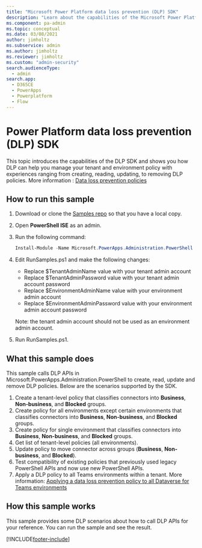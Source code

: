 ```yaml
---
title: "Microsoft Power Platform data loss prevention (DLP) SDK"
description: "Learn about the capabilities of the Microsoft Power Platform data loss prevention (DLP) software development kit (SDK) and run a sample in PowerShell."
ms.component: pa-admin
ms.topic: conceptual
ms.date: 03/08/2021
author: jimholtz
ms.subservice: admin
ms.author: jimholtz
ms.reviewer: jimholtz
ms.custom: "admin-security"
search.audienceType: 
  - admin
search.app:
  - D365CE
  - PowerApps
  - Powerplatform
  - Flow
---
```

# Power Platform data loss prevention (DLP) SDK 

This topic introduces the capabilities of the DLP SDK and shows you how DLP can help you manage your tenant and environment policy with experiences ranging from creating, reading, updating, to removing DLP policies. More information : [Data loss prevention policies](wp-data-loss-prevention.md)

## How to run this sample

1. Download or clone the [Samples repo](https://github.com/microsoft/PowerApps-Samples/tree/master/powershell/admin-center) so that you have a local copy.

2. Open **PowerShell ISE** as an admin.

3. Run the following command:

    ```powershell
    Install-Module -Name Microsoft.PowerApps.Administration.PowerShell -Force
    ```

4. Edit RunSamples.ps1 and make the following changes:
   - Replace $TenantAdminName value with your tenant admin account
   - Replace $TenantAdminPassword value with your tenant admin account password
   - Replace $EnvironmentAdminName value with your environment admin account
   - Replace $EnvironmentAdminPassword value with your environment admin account password

   Note: the tenant admin account should not be used as an environment admin account.

5. Run RunSamples.ps1.

## What this sample does

This sample calls DLP APIs in Microsoft.PowerApps.Administration.PowerShell to create, read, update and remove DLP policies. Below are the scenarios supported by the SDK.

1. Create a tenant-level policy that classifies connectors into **Business**, **Non-business**, and **Blocked** groups. 
2. Create policy for all environments except certain environments that classifies connectors into **Business**, **Non-business**, and **Blocked** groups. 
3. Create policy for single environment that classifies connectors into **Business**, **Non-business**, and **Blocked** groups. 
4. Get list of tenant-level policies (all environments). 
5. Update policy to move connector across groups (**Business**, **Non-business**, and **Blocked**). 
6. Test compatibility of existing policies that previously used legacy PowerShell APIs and now use new PowerShell APIs. 
7. Apply a DLP policy to all Teams environments within a tenant. More information: [Applying a data loss prevention policy to all Dataverse for Teams environments](about-teams-environment.md#applying-a-data-loss-prevention-policy-to-all-dataverse-for-teams-environments)

## How this sample works

This sample provides some DLP scenarios about how to call DLP APIs for your reference. You can run the sample and see the result.



[!INCLUDE[footer-include](../includes/footer-banner.md)]
